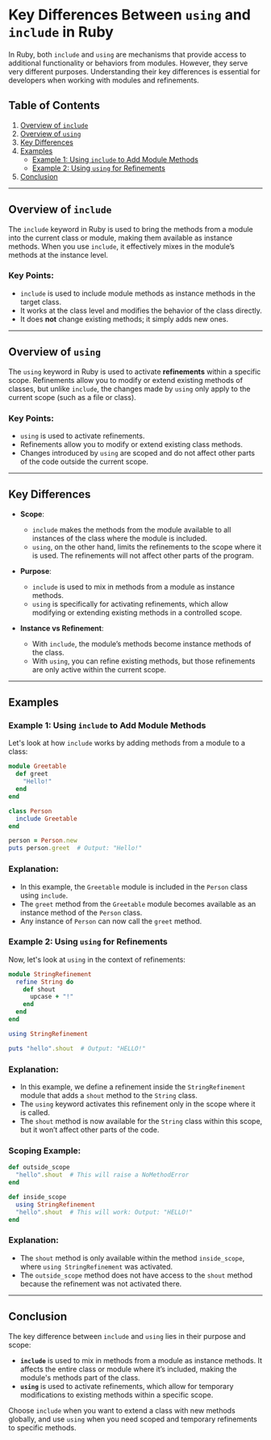 

# Key Differences Between `using` and `include` in Ruby

In Ruby, both `include` and `using` are mechanisms that provide access to additional functionality or behaviors from modules. However, they serve very different purposes. Understanding their key differences is essential for developers when working with modules and refinements.

## Table of Contents
1. [Overview of `include`](#overview-of-include)
2. [Overview of `using`](#overview-of-using)
3. [Key Differences](#key-differences)
4. [Examples](#examples)
    - [Example 1: Using `include` to Add Module Methods](#example-1-using-include-to-add-module-methods)
    - [Example 2: Using `using` for Refinements](#example-2-using-using-for-refinements)
5. [Conclusion](#conclusion)

---

## Overview of `include`

The `include` keyword in Ruby is used to bring the methods from a module into the current class or module, making them available as instance methods. When you use `include`, it effectively mixes in the module’s methods at the instance level.

### Key Points:
- `include` is used to include module methods as instance methods in the target class.
- It works at the class level and modifies the behavior of the class directly.
- It does **not** change existing methods; it simply adds new ones.

---

## Overview of `using`

The `using` keyword in Ruby is used to activate **refinements** within a specific scope. Refinements allow you to modify or extend existing methods of classes, but unlike `include`, the changes made by `using` only apply to the current scope (such as a file or class).

### Key Points:
- `using` is used to activate refinements.
- Refinements allow you to modify or extend existing class methods.
- Changes introduced by `using` are scoped and do not affect other parts of the code outside the current scope.

---

## Key Differences

- **Scope**:  
  - `include` makes the methods from the module available to all instances of the class where the module is included. 
  - `using`, on the other hand, limits the refinements to the scope where it is used. The refinements will not affect other parts of the program.
  
- **Purpose**:  
  - `include` is used to mix in methods from a module as instance methods.
  - `using` is specifically for activating refinements, which allow modifying or extending existing methods in a controlled scope.

- **Instance vs Refinement**:  
  - With `include`, the module’s methods become instance methods of the class.
  - With `using`, you can refine existing methods, but those refinements are only active within the current scope.

---

## Examples

### Example 1: Using `include` to Add Module Methods

Let's look at how `include` works by adding methods from a module to a class:

```ruby
module Greetable
  def greet
    "Hello!"
  end
end

class Person
  include Greetable
end

person = Person.new
puts person.greet  # Output: "Hello!"
```

### Explanation:
- In this example, the `Greetable` module is included in the `Person` class using `include`.
- The `greet` method from the `Greetable` module becomes available as an instance method of the `Person` class.
- Any instance of `Person` can now call the `greet` method.

### Example 2: Using `using` for Refinements

Now, let's look at `using` in the context of refinements:

```ruby
module StringRefinement
  refine String do
    def shout
      upcase + "!"
    end
  end
end

using StringRefinement

puts "hello".shout  # Output: "HELLO!"
```

### Explanation:
- In this example, we define a refinement inside the `StringRefinement` module that adds a `shout` method to the `String` class.
- The `using` keyword activates this refinement only in the scope where it is called.
- The `shout` method is now available for the `String` class within this scope, but it won’t affect other parts of the code.

### Scoping Example:
```ruby
def outside_scope
  "hello".shout  # This will raise a NoMethodError
end

def inside_scope
  using StringRefinement
  "hello".shout  # This will work: Output: "HELLO!"
end
```

### Explanation:
- The `shout` method is only available within the method `inside_scope`, where `using StringRefinement` was activated.
- The `outside_scope` method does not have access to the `shout` method because the refinement was not activated there.

---

## Conclusion

The key difference between `include` and `using` lies in their purpose and scope:

- **`include`** is used to mix in methods from a module as instance methods. It affects the entire class or module where it’s included, making the module's methods part of the class.
- **`using`** is used to activate refinements, which allow for temporary modifications to existing methods within a specific scope.

Choose `include` when you want to extend a class with new methods globally, and use `using` when you need scoped and temporary refinements to specific methods.
